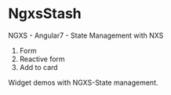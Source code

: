# NgxsStash


NGXS - Angular7 - State Management with NXS

1) Form
2) Reactive form
3) Add to card


Widget demos with NGXS-State management.
